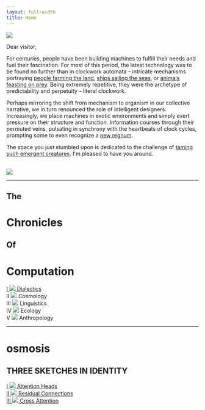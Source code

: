 ```yaml
---
layout: full-width
title: Home
---
```


<div class="flex-container bio-section">
  <div class="flex-item">
  </div>
  <div class="flex-item" style="flex-shrink: 1;">
    <img src="{{ site.baseurl }}/assets/img/profile.jpg" class="profile">
    <p class="letter">
      Dear visitor,
    </p>
    <p class="letter">
      For centuries, people have been building machines to fulfill their needs and fuel their fascination. For most of this period, the latest technology was to be found no further than in clockwork automata – intricate mechanisms portraying <a href="https://www.britishmuseum.org/collection/object/H_1888-1201-122">people farming the land</a>, <a href="https://www.britishmuseum.org/collection/object/H_1866-1030-1">ships sailing the seas</a>, or <a href="https://www.vam.ac.uk/articles/tipus-tiger">animals feasting on prey</a>. Being extremely repetitive, they were the archetype of predictability and perpetuity – literal clockwork.
    </p>
    <p class="letter">
      Perhaps mirroring the shift from mechanism to organism in our collective narrative, we in turn renounced the role of intelligent designers. Increasingly, we place machines in exotic environments and simply exert pressure on their structure and function. Information courses through their permuted veins, pulsating in synchrony with the heartbeats of clock cycles, prompting some to even recognize a <a href="https://www.youtube.com/watch?v=g0u2cVaKVLo">new regnum</a>.
    </p>
    <p class="letter">
      The space you just stumbled upon is dedicated to the challenge of <a href="https://80000hours.org/problem-profiles/artificial-intelligence/">taming such emergent creatures</a>. I'm pleased to have you around.
    </p>
    <br/>
    <img src="{{ site.baseurl }}/assets/img/signature.png" class="signature"/>
  </div>
  <div class="flex-item">
  </div>
</div>

<hr class="hr-text" id="chronicom" data-content="MOONSHOT PROJECT SERIES" style="line-height: 3em;">

<div class="t2c-title-section">
  <h2 class="t2c">
    The
  </h2>
  <h1 class="t2c">
    Chronicles
  </h1>
  <h2 class="t2c">
    Of
  </h2>
  <h1 class="t2c">
    Computation
  </h1>
</div>

<div class="flex-container t2c-body-section">
  <div class="flex-item">
  <a href="{{ site.baseurl }}/chronicom/dialectics">
    I
    <img src="{{ site.baseurl }}/assets/img/Dialectics.png" class="cover"/>
    Dialectics
  </a>
  </div>
  <div class="flex-item">
    II
    <img src="{{ site.baseurl }}/assets/img/Cosmology.png" class="cover-unavailable"/>
    Cosmology
  </div>
  <div class="flex-item">
    III
    <img src="{{ site.baseurl }}/assets/img/Linguistics.png" class="cover-unavailable"/>
    Linguistics
  </div>
  <div class="flex-item">
    IV
    <img src="{{ site.baseurl }}/assets/img/Ecology.png" class="cover-unavailable"/>
    Ecology
  </div>
  <div class="flex-item">
    V
    <img src="{{ site.baseurl }}/assets/img/Anthropology.png" class="cover-unavailable"/>
    Anthropology
  </div>
</div>


<hr class="hr-text" id="osmosis" data-content="LIFESTYLE COMMENTARY" style="line-height: 3em">

<div class="osmosis-title-section">
  <h1 class="osmosis">
    osmosis
  </h1>
  <h2 class="osmosis">
    THREE SKETCHES IN IDENTITY
  </h2>
</div>

<div class="flex-container osmosis-body-section">
  <div class="flex-item">
  <a href="{{ site.baseurl }}/osmosis" style="display: inline;">
    I
    <img src="{{ site.baseurl }}/assets/img/osm1.png" class="sketch"/>
    Attention Heads
  </a>
  </div>
  <div class="flex-item">
  <a href="{{ site.baseurl }}/osmosis" style="display: inline;">
    II
    <img src="{{ site.baseurl }}/assets/img/osm2.png" class="sketch"/>
    Residual Connections
    </a>
  </div>
  <div class="flex-item">
    <a href="{{ site.baseurl }}/osmosis" style="display: inline;">
    III
    <img src="{{ site.baseurl }}/assets/img/osm3.png" class="sketch"/>
    Cross Attention
    </a>
  </div>
</div>
